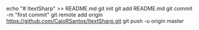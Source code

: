 echo "# ItextSharp" >> README.md
git init
git add README.md
git commit -m "first commit"
git remote add origin https://github.com/CaioRSantos/ItextSharp.git
git push -u origin master
